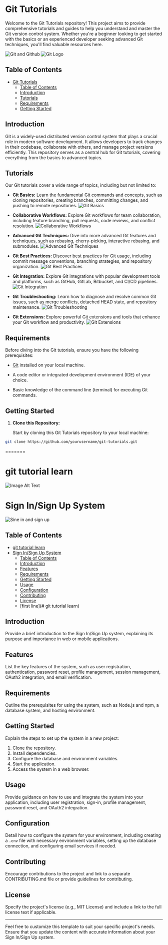 # Git Tutorials

Welcome to the Git Tutorials repository! This project aims to provide comprehensive tutorials and guides to help you understand and master the Git version control system. Whether you're a beginner looking to get started with the basics or an experienced developer seeking advanced Git techniques, you'll find valuable resources here.

![Git and Github](git%20and%20github%20tutoraials.jpg)
![Git Logo](./How-to-use-GitHub-A.png)


## Table of Contents

- [Git Tutorials](#git-tutorials)
  - [Table of Contents](#table-of-contents)
  - [Introduction](#introduction)
  - [Tutorials](#tutorials)
  - [Requirements](#requirements)
  - [Getting Started](#getting-started)

## Introduction

Git is a widely-used distributed version control system that plays a crucial role in modern software development. It allows developers to track changes in their codebase, collaborate with others, and manage project versions efficiently. This repository serves as a central hub for Git tutorials, covering everything from the basics to advanced topics.

## Tutorials

Our Git tutorials cover a wide range of topics, including but not limited to:

- **Git Basics:** Learn the fundamental Git commands and concepts, such as cloning repositories, creating branches, committing changes, and pushing to remote repositories.
  ![Git Basics](./OIP.jpg)

- **Collaborative Workflows:** Explore Git workflows for team collaboration, including feature branching, pull requests, code reviews, and conflict resolution.
  ![Collaborative Workflows](https://example.com/images/collaborative_workflows.png)

- **Advanced Git Techniques:** Dive into more advanced Git features and techniques, such as rebasing, cherry-picking, interactive rebasing, and submodules.
  ![Advanced Git Techniques](https://example.com/images/advanced_git.png)

- **Git Best Practices:** Discover best practices for Git usage, including commit message conventions, branching strategies, and repository organization.
  ![Git Best Practices](./branch.png)

- **Git Integration:** Explore Git integrations with popular development tools and platforms, such as GitHub, GitLab, Bitbucket, and CI/CD pipelines.
  ![Git Integration](https://example.com/images/git_integration.png)

- **Git Troubleshooting:** Learn how to diagnose and resolve common Git issues, such as merge conflicts, detached HEAD state, and repository maintenance.
  ![Git Troubleshooting](https://example.com/images/git_troubleshooting.png)

- **Git Extensions:** Explore powerful Git extensions and tools that enhance your Git workflow and productivity.
  ![Git Extensions](https://example.com/images/git_extensions.png)

## Requirements

Before diving into the Git tutorials, ensure you have the following prerequisites:

- [Git](https://git-scm.com/) installed on your local machine.

- A code editor or integrated development environment (IDE) of your choice.

- Basic knowledge of the command line (terminal) for executing Git commands.

## Getting Started

1. **Clone this Repository:**

   Start by cloning this Git Tutorials repository to your local machine:

  ```bash
git clone https://github.com/yourusername/git-tutorials.git
  ``````
=======
# git tutorial learn
![Image Alt Text](./How-to-use-GitHub-A.png)
# Sign In/Sign Up System
![Sine in and sign up](./Sign_in_Sign_up.jpg)

## Table of Contents
- [git tutorial learn](#git-tutorial-learn)
- [Sign In/Sign Up System](#sign-insign-up-system)
  - [Table of Contents](#table-of-contents)
  - [Introduction](#introduction)
  - [Features](#features)
  - [Requirements](#requirements)
  - [Getting Started](#getting-started)
  - [Usage](#usage)
  - [Configuration](#configuration)
  - [Contributing](#contributing)
  - [License](#license)
  - [first line](# git tutorial learn)
## Introduction

Provide a brief introduction to the Sign In/Sign Up system, explaining its purpose and importance in web or mobile applications.

## Features

List the key features of the system, such as user registration, authentication, password reset, profile management, session management, OAuth2 integration, and email verification.

## Requirements

Outline the prerequisites for using the system, such as Node.js and npm, a database system, and hosting environment.

## Getting Started

Explain the steps to set up the system in a new project:

1. Clone the repository.
2. Install dependencies.
3. Configure the database and environment variables.
4. Start the application.
5. Access the system in a web browser.

## Usage

Provide guidance on how to use and integrate the system into your application, including user registration, sign-in, profile management, password reset, and OAuth2 integration.

## Configuration

Detail how to configure the system for your environment, including creating a `.env` file with necessary environment variables, setting up the database connection, and configuring email services if needed.

## Contributing

Encourage contributions to the project and link to a separate CONTRIBUTING.md file or provide guidelines for contributing.

## License

Specify the project's license (e.g., MIT License) and include a link to the full license text if applicable.

---

Feel free to customize this template to suit your specific project's needs. Ensure that you update the content with accurate information about your Sign In/Sign Up system.